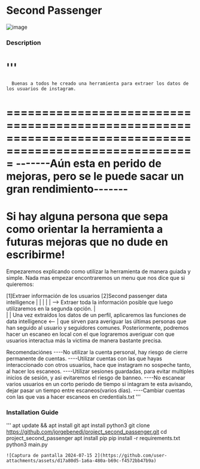 # Second Passenger
![image](https://github.com/user-attachments/assets/dfb1409a-c27d-4555-905f-109f46f92c1f)
### Description
'''
=========================================================================================================
      Buenas a todos he creado una herramienta para extraer los datos de los usuarios de instagram.
=========================================================================================================
      -------Aún esta en perido de mejoras, pero se le puede sacar un gran rendimiento-------
=========================================================================================================
Si hay alguna persona que sepa como orientar la herramienta a futuras mejoras que no dude en escribirme!
=========================================================================================================

Empezaremos explicando como utilizar la herramienta de manera guiada y simple.
Nada mas empezar encontraremos un menu que nos dice que si quieremos:

[1]Extraer información de los usuarios                        [2]Second passenger data intelligence
      |                                                                                      | 
      |                                                                                      |
      | --> Extraer toda la información posible que luego utilizaremos en la segunda opción. |                                                      
                                                                                             |
                                                                                             |
Una vez extraídos los datos de un perfil, aplicaremos las funciones de data intelligence <-- |
que sirven para averiguar las últimas personas que han seguido al usuario y seguidores comunes.
Posteriormente, podremos hacer un escaneo en local con el que lograremos averiguar
con que usuarios interactua más la victima de manera bastante precisa.

Recomendaciónes
----No utilizar la cuenta personal, hay riesgo de cierre permanente de cuentas.
----Utilizar cuentas con las que hayas interaccionado con otros usuarios,
    hace que instagram no sospeche tanto, al hacer los escaneos.
----Utilizar sesiones guardadas, para evitar multiples inicios de sesión,
    y asi evitaremos el riesgo de banneo.
----No escanear varios usuarios en un corto periodo de tiempo si intagram te esta avisando,
    dejar pasar un tiempo entre escaneos(varios días).
----Cambiar cuentas con las que vas a hacer escaneos en credentials.txt
'''
### Installation Guide
'''
apt update && apt install git
apt install python3
git clone https://github.com/jorgebenedi/project_second_passenger.git
cd project_second_passenger
apt install pip
pip install -r requirements.txt
python3 main.py
```
![Captura de pantalla 2024-07-15 2](https://github.com/user-attachments/assets/d17a80d5-1a6a-480a-b69c-f4572bb47b9a)



